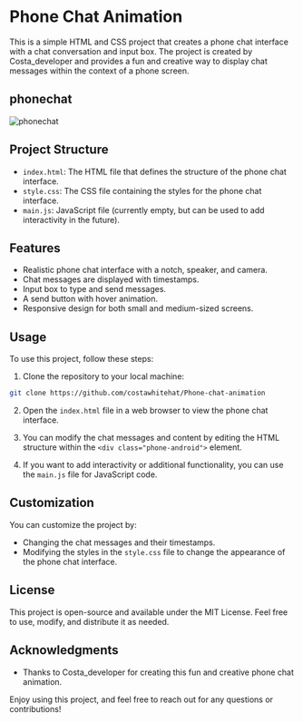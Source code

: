 # Phone Chat Animation

This is a simple HTML and CSS project that creates a phone chat interface with a chat conversation and input box. The project is created by Costa_developer and provides a fun and creative way to display chat messages within the context of a phone screen.

## phonechat

![phonechat](https://github.com/costawhitehat/Phone-chat-animation/assets/95866232/373f1580-843c-4452-9e88-f6513d2469fd)


## Project Structure

- `index.html`: The HTML file that defines the structure of the phone chat interface.
- `style.css`: The CSS file containing the styles for the phone chat interface.
- `main.js`: JavaScript file (currently empty, but can be used to add interactivity in the future).

## Features

- Realistic phone chat interface with a notch, speaker, and camera.
- Chat messages are displayed with timestamps.
- Input box to type and send messages.
- A send button with hover animation.
- Responsive design for both small and medium-sized screens.

## Usage

To use this project, follow these steps:

1. Clone the repository to your local machine:

```bash
git clone https://github.com/costawhitehat/Phone-chat-animation
```

2. Open the `index.html` file in a web browser to view the phone chat interface.

3. You can modify the chat messages and content by editing the HTML structure within the `<div class="phone-android">` element.

4. If you want to add interactivity or additional functionality, you can use the `main.js` file for JavaScript code.

## Customization

You can customize the project by:

- Changing the chat messages and their timestamps.
- Modifying the styles in the `style.css` file to change the appearance of the phone chat interface.

## License

This project is open-source and available under the MIT License. Feel free to use, modify, and distribute it as needed.

## Acknowledgments

- Thanks to Costa_developer for creating this fun and creative phone chat animation.

Enjoy using this project, and feel free to reach out for any questions or contributions!
